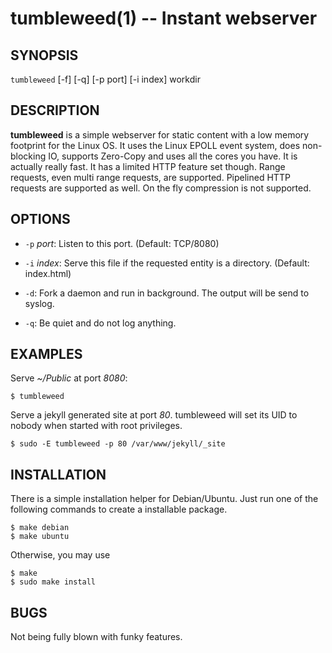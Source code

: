 tumbleweed(1) -- Instant webserver
==================================

## SYNOPSIS

`tumbleweed` [-f] [-q] [-p port] [-i index] workdir

## DESCRIPTION

**tumbleweed** is a simple webserver for static content with a low memory
footprint for the Linux OS. It uses the Linux EPOLL event system, does
non-blocking IO, supports Zero-Copy and uses all the cores you have. It is
actually really fast. It has a limited HTTP feature set though. Range
requests, even multi range requests, are supported. Pipelined HTTP requests
are supported as well. On the fly compression is not supported.

## OPTIONS

  * `-p` *port*:
	Listen to this port. (Default: TCP/8080)

  * `-i` *index*:
	Serve this file if the requested entity is a directory. (Default: index.html)

  * `-d`:
	Fork a daemon and run in background. The output will be send to syslog.

  * `-q`:
	Be quiet and do not log anything.

## EXAMPLES

Serve *~/Public* at port *8080*:

	$ tumbleweed

Serve a jekyll generated site at port *80*. tumbleweed will set its UID to
nobody when started with root privileges.

	$ sudo -E tumbleweed -p 80 /var/www/jekyll/_site

## INSTALLATION

There is a simple installation helper for Debian/Ubuntu. Just run one of the
following commands to create a installable package.

	$ make debian
	$ make ubuntu

Otherwise, you may use

	$ make
	$ sudo make install

## BUGS

Not being fully blown with funky features.
